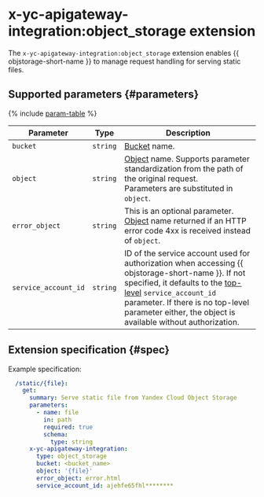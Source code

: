 # x-yc-apigateway-integration:object_storage extension

The `x-yc-apigateway-integration:object_storage` extension enables {{ objstorage-short-name }} to manage request handling for serving static files.

## Supported parameters {#parameters}

{% include [param-table](../../../_includes/api-gateway/parameters-table.md) %}

| Parameter | Type | Description |
----|----|----
| `bucket` | `string` | [Bucket](../../../storage/concepts/bucket.md) name. |
| `object` | `string` | [Object](../../../storage/concepts/object.md) name. Supports parameter standardization from the path of the original request. <br>Parameters are substituted in `object`. |
| `error_object` | `string` | This is an optional parameter. [Object](../../../storage/concepts/object.md) name returned if an HTTP error code 4xx is received instead of `object`. |
| `service_account_id` | `string` | ID of the service account used for authorization when accessing {{ objstorage-short-name }}. If not specified, it defaults to the [top-level](./index.md#top-level) `service_account_id` parameter. If there is no top-level parameter either, the object is available without authorization. |


## Extension specification {#spec}

Example specification:

```yaml
  /static/{file}:
    get:
      summary: Serve static file from Yandex Cloud Object Storage
      parameters:
        - name: file
          in: path
          required: true
          schema:
            type: string
      x-yc-apigateway-integration:
        type: object_storage
        bucket: <bucket_name>
        object: '{file}'
        error_object: error.html
        service_account_id: ajehfe65fhl********
```
